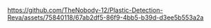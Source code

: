 https://github.com/TheNobody-12/Plastic-Detection-Reva/assets/75840118/67ab2df5-86f9-4bb5-b39d-d3ee5b553a2a
